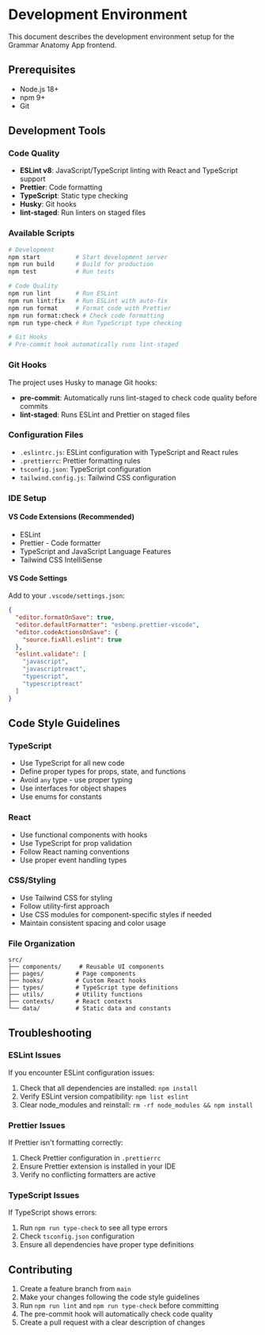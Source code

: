 # Development Environment

This document describes the development environment setup for the Grammar Anatomy App frontend.

## Prerequisites

- Node.js 18+ 
- npm 9+
- Git

## Development Tools

### Code Quality

- **ESLint v8**: JavaScript/TypeScript linting with React and TypeScript support
- **Prettier**: Code formatting
- **TypeScript**: Static type checking
- **Husky**: Git hooks
- **lint-staged**: Run linters on staged files

### Available Scripts

```bash
# Development
npm start          # Start development server
npm run build      # Build for production
npm test           # Run tests

# Code Quality
npm run lint       # Run ESLint
npm run lint:fix   # Run ESLint with auto-fix
npm run format     # Format code with Prettier
npm run format:check # Check code formatting
npm run type-check # Run TypeScript type checking

# Git Hooks
# Pre-commit hook automatically runs lint-staged
```

### Git Hooks

The project uses Husky to manage Git hooks:

- **pre-commit**: Automatically runs lint-staged to check code quality before commits
- **lint-staged**: Runs ESLint and Prettier on staged files

### Configuration Files

- `.eslintrc.js`: ESLint configuration with TypeScript and React rules
- `.prettierrc`: Prettier formatting rules
- `tsconfig.json`: TypeScript configuration
- `tailwind.config.js`: Tailwind CSS configuration

### IDE Setup

#### VS Code Extensions (Recommended)

- ESLint
- Prettier - Code formatter
- TypeScript and JavaScript Language Features
- Tailwind CSS IntelliSense

#### VS Code Settings

Add to your `.vscode/settings.json`:

```json
{
  "editor.formatOnSave": true,
  "editor.defaultFormatter": "esbenp.prettier-vscode",
  "editor.codeActionsOnSave": {
    "source.fixAll.eslint": true
  },
  "eslint.validate": [
    "javascript",
    "javascriptreact",
    "typescript",
    "typescriptreact"
  ]
}
```

## Code Style Guidelines

### TypeScript

- Use TypeScript for all new code
- Define proper types for props, state, and functions
- Avoid `any` type - use proper typing
- Use interfaces for object shapes
- Use enums for constants

### React

- Use functional components with hooks
- Use TypeScript for prop validation
- Follow React naming conventions
- Use proper event handling types

### CSS/Styling

- Use Tailwind CSS for styling
- Follow utility-first approach
- Use CSS modules for component-specific styles if needed
- Maintain consistent spacing and color usage

### File Organization

```
src/
├── components/     # Reusable UI components
├── pages/         # Page components
├── hooks/         # Custom React hooks
├── types/         # TypeScript type definitions
├── utils/         # Utility functions
├── contexts/      # React contexts
└── data/          # Static data and constants
```

## Troubleshooting

### ESLint Issues

If you encounter ESLint configuration issues:

1. Check that all dependencies are installed: `npm install`
2. Verify ESLint version compatibility: `npm list eslint`
3. Clear node_modules and reinstall: `rm -rf node_modules && npm install`

### Prettier Issues

If Prettier isn't formatting correctly:

1. Check Prettier configuration in `.prettierrc`
2. Ensure Prettier extension is installed in your IDE
3. Verify no conflicting formatters are active

### TypeScript Issues

If TypeScript shows errors:

1. Run `npm run type-check` to see all type errors
2. Check `tsconfig.json` configuration
3. Ensure all dependencies have proper type definitions

## Contributing

1. Create a feature branch from `main`
2. Make your changes following the code style guidelines
3. Run `npm run lint` and `npm run type-check` before committing
4. The pre-commit hook will automatically check code quality
5. Create a pull request with a clear description of changes 